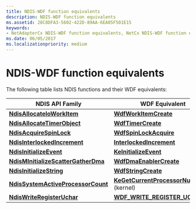 ```yaml
---
title: NDIS-WDF function equivalents
description: NDIS-WDF function equivalents
ms.assetid: 28C8DFA3-5602-422D-89AA-6EA05F501E15
keywords:
- NetAdapterCx NDIS-WDF function equivalents, NetCx NDIS-WDF function equivalents
ms.date: 06/05/2017
ms.localizationpriority: medium
---
```


# NDIS-WDF function equivalents

The following table lists NDIS functions and their WDF equivalents:

|NDIS API Family|WDF Equivalent|
|-|-|
|[**NdisAllocateIoWorkItem**](/windows-hardware/drivers/ddi/ndis/nf-ndis-ndisallocateioworkitem)|[**WdfWorkItemCreate**](/windows-hardware/drivers/ddi/wdfworkitem/nf-wdfworkitem-wdfworkitemcreate)|
|[**NdisAllocateTimerObject**](/windows-hardware/drivers/ddi/ndis/nf-ndis-ndisallocatetimerobject)|[**WdfTimerCreate**](/windows-hardware/drivers/ddi/wdftimer/nf-wdftimer-wdftimercreate)|
|[**NdisAcquireSpinLock**](/windows-hardware/drivers/ddi/ndis/nf-ndis-ndisacquirespinlock)|[**WdfSpinLockAcquire**](/previous-versions/windows/hardware/drivers/ff550040(v=vs.85))|
|[**NdisInterlockedIncrement**](/windows-hardware/drivers/ddi/ndis/nf-ndis-ndisinterlockedincrement)|[**InterlockedIncrement**](/windows-hardware/drivers/ddi/wdm/nf-wdm-interlockedincrement)|
|[**NdisInitializeEvent**](/windows-hardware/drivers/ddi/ndis/nf-ndis-ndisinitializeevent)|[**KeInitializeEvent**](/windows-hardware/drivers/ddi/wdm/nf-wdm-keinitializeevent)|
|[**NdisMInitializeScatterGatherDma**](/previous-versions/windows/hardware/network/ff553543(v=vs.85))|[**WdfDmaEnablerCreate**](/windows-hardware/drivers/ddi/wdfdmaenabler/nf-wdfdmaenabler-wdfdmaenablercreate)|
|[**NdisInitializeString**](/windows-hardware/drivers/ddi/ndis/nf-ndis-ndisinitializestring)|[**WdfStringCreate**](/windows-hardware/drivers/ddi/wdfstring/nf-wdfstring-wdfstringcreate)|
|[**NdisSystemActiveProcessorCount**](/windows-hardware/drivers/ddi/ndis/nf-ndis-ndissystemactiveprocessorcount)|[**KeGetCurrentProcessorNumberEx**](/windows-hardware/drivers/ddi/ntddk/nf-ntddk-kegetcurrentprocessornumberex) (kernel)|
|[**NdisWriteRegisterUchar**](/windows-hardware/drivers/ddi/ndis/nf-ndis-ndiswriteregisteruchar)|[**WDF_WRITE_REGISTER_UCHAR**](/windows-hardware/drivers/ddi/wdfhwaccess/nf-wdfhwaccess-wdf_write_register_uchar)|